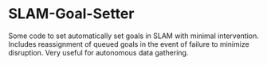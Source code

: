 # SLAM-Goal-Setter
Some code to set automatically set goals in SLAM with minimal intervention. Includes reassignment of queued goals in the event of failure to minimize disruption. Very useful for autonomous data gathering.
